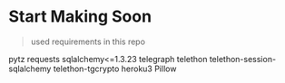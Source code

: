 # Start Making Soon


> used requirements in this repo
> 
pytz
requests
sqlalchemy<=1.3.23
telegraph
telethon
telethon-session-sqlalchemy
telethon-tgcrypto
heroku3
Pillow
